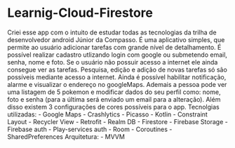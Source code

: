 # Learnig-Cloud-Firestore
Criei esse app com o intuito de estudar todas as tecnologias da trilha de desenvolvedor android Júnior da Compasso.
É uma aplicativo simples, que permite ao usuário adicionar tarefas com grande nível de detalhamento. 
É possível realizar cadastro utlizando login com google ou submetendo email, senha, nome e foto.
Se o usuário não possuir acesso a internet ele ainda consegue ver as tarefas.
Pesquisa, edição e adição de novas tarefas só são possíveis mediante acesso a internet.
Ainda é possível habilitar notificação, alarme e visualizar o endereço no googleMaps.
Ademais a pessoa pode ver uma listagem de 5 pokemon e modificar dados do seu perfil como: nome, foto e senha (para a última será enviado um email para a alteração).
Além disso existem 3 configurações de cores possíveis para o app.
Tecnolgias utilizadas:
	- Google Maps
	- Crashlytics
	- Picasso
	- Kotlin
	- Constraint Layout
	- Recycler View
	- Retrofit
	- Realm DB
	- Firestore
	- Firebase Storage
	- Firebase auth
	- Play-services auth
	- Room
	- Coroutines
  	- SharedPreferences
Arquitetura:
	- MVVM
